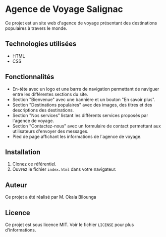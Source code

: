 # Agence de Voyage Salignac

Ce projet est un site web d'agence de voyage présentant des destinations populaires à travers le monde.

## Technologies utilisées

- HTML
- CSS

## Fonctionnalités

- En-tête avec un logo et une barre de navigation permettant de naviguer entre les différentes sections du site.
- Section "Bienvenue" avec une bannière et un bouton "En savoir plus".
- Section "Destinations populaires" avec des images, des titres et des descriptions des destinations.
- Section "Nos services" listant les différents services proposés par l'agence de voyage.
- Section "Contactez-nous" avec un formulaire de contact permettant aux utilisateurs d'envoyer des messages.
- Pied de page affichant les informations de l'agence de voyage.

## Installation

1. Clonez ce référentiel.
2. Ouvrez le fichier `index.html` dans votre navigateur.

## Auteur

Ce projet a été réalisé par M. Okala Bilounga
## Licence

Ce projet est sous licence MIT. Voir le fichier `LICENSE` pour plus d'informations.
